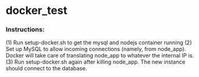 # docker_test

### Instructions:

(1) Run setup-docker.sh to get the mysql and nodejs container running
(2) Set up MySQL to allow incoming connections (namely, from node_app). Docker will take care of translating node_app to whatever the internal IP is.
(3) Run setup-docker.sh again after killing node_app. The new instance should connect to the database.
